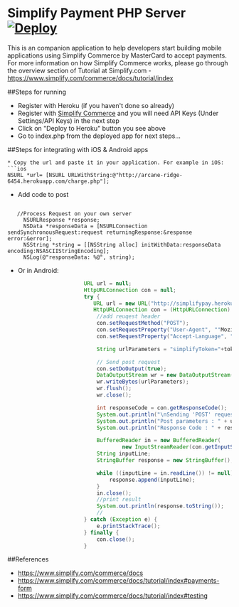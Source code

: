 Simplify Payment PHP Server [![Deploy](https://www.herokucdn.com/deploy/button.png)](https://heroku.com/deploy)
=========================
This is an companion application to help developers start building mobile applications using Simplify Commerce by MasterCard to accept payments. For more information on how Simplify Commerce works, please go through the overview section of Tutorial at Simplify.com -  https://www.simplify.com/commerce/docs/tutorial/index

##Steps for running

* Register with Heroku (if you haven't done so already)
* Register with [Simplify Commerce](https://www.simplify.com/commerce/login/signup) and you will need API Keys (Under Settings/API Keys) in the next step
* Click on "Deploy to Heroku" button you see above
* Go to index.php from the deployed app for next steps...

##Steps for integrating with iOS & Android apps

```
* Copy the url and paste it in your application. For example in iOS:
```ios
NSURL *url= [NSURL URLWithString:@"http://arcane-ridge-6454.herokuapp.com/charge.php"];
```
* Add code to post
```ios

   //Process Request on your own server
     NSURLResponse *response;
     NSData *responseData = [NSURLConnection sendSynchronousRequest:request returningResponse:&response error:&error];
     NSString *string = [[NSString alloc] initWithData:responseData encoding:NSASCIIStringEncoding];
     NSLog(@"responseData: %@", string);
```
* Or in Android:
```java
                        URL url = null;
                        HttpURLConnection con = null;
                        try {
                           URL url = new URL("http://simplifypay.herokuapp.com//charge.php");
                           HttpURLConnection con = (HttpURLConnection) url.openConnection();
                            //add reuqest header
                            con.setRequestMethod("POST");
                            con.setRequestProperty("User-Agent", ""Mozilla/5.0");
                            con.setRequestProperty("Accept-Language", "en-US,en;q=0.5");

                            String urlParameters = "simplifyToken="+token.getId()+"&amount=1000";

                            // Send post request
                            con.setDoOutput(true);
                            DataOutputStream wr = new DataOutputStream(con.getOutputStream());
                            wr.writeBytes(urlParameters);
                            wr.flush();
                            wr.close();

                            int responseCode = con.getResponseCode();
                            System.out.println("\nSending 'POST' request to URL : " + url);
                            System.out.println("Post parameters : " + urlParameters);
                            System.out.println("Response Code : " + responseCode);

                            BufferedReader in = new BufferedReader(
                                    new InputStreamReader(con.getInputStream()));
                            String inputLine;
                            StringBuffer response = new StringBuffer();

                            while ((inputLine = in.readLine()) != null) {
                                response.append(inputLine);
                            }
                            in.close();
                            //print result
                            System.out.println(response.toString());
                            //
                        } catch (Exception e) {
                            e.printStackTrace();
                        } finally {
                            con.close();
                        }

```

##References
* https://www.simplify.com/commerce/docs
* https://www.simplify.com/commerce/docs/tutorial/index#payments-form
* https://www.simplify.com/commerce/docs/tutorial/index#testing






